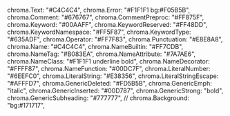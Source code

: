 chroma.Text:                "#C4C4C4",
chroma.Error:               "#F1F1F1 bg:#F05B5B",
chroma.Comment:             "#676767",
chroma.CommentPreproc:      "#FF875F",
chroma.Keyword:             "#00AAFF",
chroma.KeywordReserved:     "#FF48DD",
chroma.KeywordNamespace:    "#FF5F87",
chroma.KeywordType:         "#635ADF",
chroma.Operator:            "#FF7F83",
chroma.Punctuation:         "#E8E8A8",
chroma.Name:                "#C4C4C4",
chroma.NameBuiltin:         "#FF7CDB",
chroma.NameTag:             "#B083EA",
chroma.NameAttribute:       "#7A7AE6",
chroma.NameClass:           "#F1F1F1 underline bold",
chroma.NameDecorator:       "#FFFF87",
chroma.NameFunction:        "#00DC7F",
chroma.LiteralNumber:       "#6EEFC0",
chroma.LiteralString:       "#E38356",
chroma.LiteralStringEscape: "#AFFFD7",
chroma.GenericDeleted:      "#FD5B5B",
chroma.GenericEmph:         "italic",
chroma.GenericInserted:     "#00D787",
chroma.GenericStrong:       "bold",
chroma.GenericSubheading:   "#777777",
// chroma.Background:          "bg:#171717",
